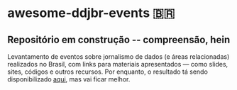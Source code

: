 # awesome-ddjbr-events 🇧🇷
## Repositório em construção -- compreensão, hein

Levantamento de eventos sobre jornalismo de dados (e áreas relacionadas) realizados no Brasil, com links para materiais apresentados — como slides, sites, códigos e outros recursos.
Por enquanto, o resultado tá sendo disponibilizado [aqui](https://docs.google.com/spreadsheets/d/1hYCv1YWEcMYAnLB1lJNfa_FZFXr4iEejK0YeFd5cw00/edit?usp=sharing), mas vai ficar melhor.
